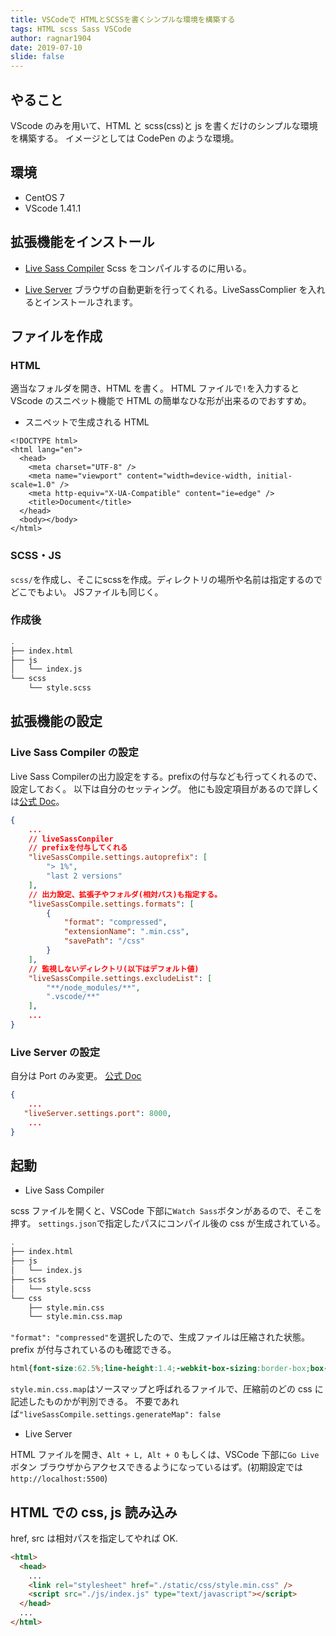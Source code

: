 ```yaml
---
title: VSCodeで HTMLとSCSSを書くシンプルな環境を構築する
tags: HTML scss Sass VSCode
author: ragnar1904
date: 2019-07-10
slide: false
---
```

## やること

VScode のみを用いて、HTML と scss(css)と js を書くだけのシンプルな環境を構築する。
イメージとしては CodePen のような環境。


## 環境

- CentOS 7
- VScode 1.41.1


## 拡張機能をインストール

- [Live Sass Compiler](https://marketplace.visualstudio.com/items?itemName=ritwickdey.live-sass) 
Scss をコンパイルするのに用いる。

- [Live Server](https://marketplace.visualstudio.com/items?itemName=ritwickdey.LiveServer)
  ブラウザの自動更新を行ってくれる。LiveSassComplier を入れるとインストールされます。

## ファイルを作成

### HTML

適当なフォルダを開き、HTML を書く。
HTML ファイルで`!`を入力すると VScode のスニペット機能で HTML の簡単なひな形が出来るのでおすすめ。

- スニペットで生成される HTML

```html:html
<!DOCTYPE html>
<html lang="en">
  <head>
    <meta charset="UTF-8" />
    <meta name="viewport" content="width=device-width, initial-scale=1.0" />
    <meta http-equiv="X-UA-Compatible" content="ie=edge" />
    <title>Document</title>
  </head>
  <body></body>
</html>
```

### SCSS・JS

`scss/`を作成し、そこにscssを作成。ディレクトリの場所や名前は指定するのでどこでもよい。
JSファイルも同じく。

### 作成後

```bash
.
├── index.html
├── js
│   └── index.js
└── scss
    └── style.scss
```

## 拡張機能の設定

### Live Sass Compiler の設定

Live Sass Compilerの出力設定をする。prefixの付与なども行ってくれるので、設定しておく。
以下は自分のセッティング。
他にも設定項目があるので詳しくは[公式 Doc](https://github.com/ritwickdey/vscode-live-sass-compiler/blob/master/docs/settings.md)。

```json
{
    ...
    // liveSassConpiler
    // prefixを付与してくれる
    "liveSassCompile.settings.autoprefix": [
        "> 1%",
        "last 2 versions"
    ],
    // 出力設定、拡張子やフォルダ(相対パス)も指定する。
    "liveSassCompile.settings.formats": [
        {
            "format": "compressed",
            "extensionName": ".min.css",
            "savePath": "/css"
        }
    ],
    // 監視しないディレクトリ(以下はデフォルト値)
    "liveSassCompile.settings.excludeList": [
        "**/node_modules/**",
        ".vscode/**"
    ],
    ...
}
```

### Live Server の設定

自分は Port のみ変更。
[公式 Doc](https://github.com/ritwickdey/vscode-live-server/blob/master/docs/settings.md)

```json
{
    ...
   "liveServer.settings.port": 8000,
    ...
}
```

## 起動

- Live Sass Compiler

scss ファイルを開くと、VSCode 下部に`Watch Sass`ボタンがあるので、そこを押す。
`settings.json`で指定したパスにコンパイル後の css が生成されている。

```bash
.
├── index.html
├── js
│   └── index.js
├── scss
│   └── style.scss
└── css
    ├── style.min.css
    └── style.min.css.map
```

`"format": "compressed"`を選択したので、生成ファイルは圧縮された状態。prefix が付与されているのも確認できる。

```css
html{font-size:62.5%;line-height:1.4;-webkit-box-sizing:border-box;box-sizing:border-box}body{min-height:200vh;background-color:gray}...
```

`style.min.css.map`はソースマップと呼ばれるファイルで、圧縮前のどの css に記述したものかが判別できる。
不要であれば`"liveSassCompile.settings.generateMap": false`

- Live Server

HTML ファイルを開き、`Alt + L, Alt + O`
もしくは、VSCode 下部に`Go Live`ボタン
ブラウザからアクセスできるようになっているはず。(初期設定では`http://localhost:5500`)

## HTML での css, js 読み込み

href, src は相対パスを指定してやれば OK.

```html
<html>
  <head>
    ...
    <link rel="stylesheet" href="./static/css/style.min.css" />
    <script src="./js/index.js" type="text/javascript"></script>
  </head>
  ...
</html>
```

